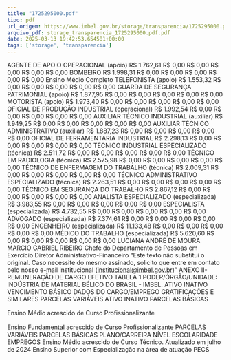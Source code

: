 ```yaml
---
title: "1725295000.pdf"
tipo: pdf
url_origem: https://www.imbel.gov.br/storage/transparencia/1725295000.pdf
arquivo_pdf: storage_transparencia_1725295000.pdf.pdf
date: 2025-03-13 19:42:53.654581+00:00
tags: ['storage', 'transparencia']
---
```


AGENTE DE APOIO OPERACIONAL (apoio)
R$ 1.762,61
R$ 0,00
R$ 0,00
R$ 0,00
R$ 0,00
R$ 0,00
BOMBEIRO
R$ 1.998,31
R$ 0,00
R$ 0,00
R$ 0,00
R$ 0,00
R$ 0,00
Ensino Médio Completo
TELEFONISTA (apoio)
R$ 1.553,32
R$ 0,00
R$ 0,00
R$ 0,00
R$ 0,00
R$ 0,00
GUARDA DE SEGURANÇA PATRIMONIAL (apoio)
R$ 1.877,95
R$ 0,00
R$ 0,00
R$ 0,00
R$ 0,00
R$ 0,00
MOTORISTA (apoio)
R$ 1.973,40
R$ 0,00
R$ 0,00
R$ 0,00
R$ 0,00
R$ 0,00
OFICIAL DE PRODUÇÃO INDUSTRIAL (operacional)
R$ 1.992,54
R$ 0,00
R$ 0,00
R$ 0,00
R$ 0,00
R$ 0,00
AUXILIAR TÉCNICO INDUSTRIAL (auxiliar)
R$ 1.949,25
R$ 0,00
R$ 0,00
R$ 0,00
R$ 0,00
R$ 0,00
AUXILIAR TÉCNICO ADMINISTRATIVO (auxiliar)
R$ 1.887,23
R$ 0,00
R$ 0,00
R$ 0,00
R$ 0,00
R$ 0,00
OFICIAL DE FERRAMENTARIA INDUSTRIAL 
R$ 2.298,13
R$ 0,00
R$ 0,00
R$ 0,00
R$ 0,00
R$ 0,00
TÉCNICO INDUSTRIAL ESPECIALIZADO (técnica)
R$ 2.511,72
R$ 0,00
R$ 0,00
R$ 0,00
R$ 0,00
R$ 0,00
TÉCNICO EM RADIOLOGIA (técnica)
R$ 2.575,98
R$ 0,00
R$ 0,00
R$ 0,00
R$ 0,00
R$ 0,00
TÉCNICO DE ENFERMAGEM DO TRABALHO (técnica)
R$ 2.009,31
R$ 0,00
R$ 0,00
R$ 0,00
R$ 0,00
R$ 0,00
TÉCNICO ADMINISTRATIVO ESPECIALIZADO (técnica)
R$ 2.263,51
R$ 0,00
R$ 0,00
R$ 0,00
R$ 0,00
R$ 0,00
TÉCNICO EM SEGURANÇA DO TRABALHO
R$ 2.867,12
R$ 0,00
R$ 0,00
R$ 0,00
R$ 0,00
R$ 0,00
ANALISTA ESPECIALIZADO (especializada)
R$ 3.983,55
R$ 0,00
R$ 0,00
R$ 0,00
R$ 0,00
R$ 0,00
ESPECIALISTA (especializada)
R$ 4.732,55
R$ 0,00
R$ 0,00
R$ 0,00
R$ 0,00
R$ 0,00
ADVOGADO (especializada)
R$ 7.374,61
R$ 0,00
R$ 0,00
R$ 0,00
R$ 0,00
R$ 0,00
ENGENHEIRO (especializada)
R$ 11.133,48
R$ 0,00
R$ 0,00
R$ 0,00
R$ 0,00
R$ 0,00
MÉDICO DO TRABALHO (especializada)
R$ 5.620,60
R$ 0,00
R$ 0,00
R$ 0,00
R$ 0,00
R$ 0,00
LUCIANA ANDRÉ DE MOURA
MARCIO GABRIEL RIBEIRO
Chefe do Departamento de Pessoas em Exercício
Diretor Administrativo-Financeiro
             “Este texto não substitui o original. Caso necessite do mesmo assinado, solicito que entre em contato pelo nosso e-mail institucional (institucional@imbel.gov.br)”
ANEXO II- REMUNERAÇÃO DE CARGO EFETIVO
TABELA 1
PODER/ÓRGÃO/UNIDADE: INDÚSTRIA DE MATERIAL BÉLICO DO BRASIL - IMBEL.
ATIVO
INATIVO
VENCIMENTO BÁSICO
DADOS DO CARGO/EMPREGO
GRATIFICAÇÕES E SIMILARES
PARCELAS 
VARIÁVEIS
ATIVO
INATIVO
PARCELAS 
BÁSICAS
 
Ensino Médio acrescido de Curso Proﬁssionalizante 
 
Ensino Fundamental acrescido de Curso Proﬁssionalizante
PARCELAS 
VARIÁVEIS
PARCELAS 
BÁSICAS
PLANO/CARREIRA
NÍVEL ESCOLARIDADE
EMPREGOS
Ensino Médio acrescido de Curso Técnico.
Atualizado em julho de 2024
Ensino Superior com Especialização na área de atuação
PECS

